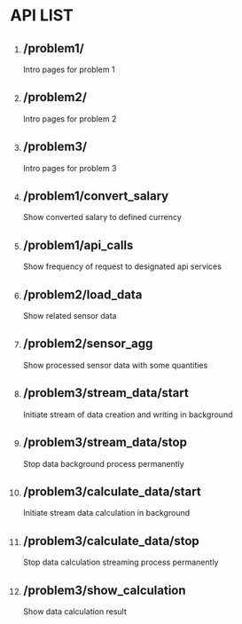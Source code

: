 # API LIST

1.  ## /problem1/   
    Intro pages for problem 1
2.  ## /problem2/
    Intro pages for problem 2
3.  ## /problem3/
    Intro pages for problem 3
4.  ## /problem1/convert_salary
    Show converted salary to defined currency
5.  ## /problem1/api_calls
    Show frequency of request to designated api services
6.  ## /problem2/load_data
    Show related sensor data
7.  ## /problem2/sensor_agg
    Show processed sensor data with some quantities
8.  ## /problem3/stream_data/start
    Initiate stream of data creation and writing in background
9.  ## /problem3/stream_data/stop
    Stop data background process permanently
10. ## /problem3/calculate_data/start
    Initiate stream data calculation in background 
11. ## /problem3/calculate_data/stop
    Stop data calculation streaming process permanently
12. ## /problem3/show_calculation
    Show data calculation result